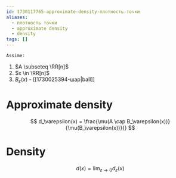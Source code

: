 ```yaml
---
id: 1730117765-approximate-density-плотность-точки
aliases:
  - плотность точки
  - approximate density
  - density
tags: []
---
```


`Assime:`
1. $A \subseteq \RR[n]$
2. $x \in \RR[n]$
3. $B_\varepsilon(x)$ - [[1730025394-шар|ball]]

# Approximate density
$$
d_\varepsilon(x) = \frac{\mu(A \cap B_\varepsilon(x))}{\mu(B_\varepsilon(x))}{}
$$
# Density
$$
d(x) = \lim_{\varepsilon \to 0}{d_\varepsilon(x)}
$$

